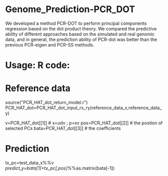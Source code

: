 # Genome_Prediction-PCR_DOT
We developed a method PCR-DOT to perform principal components regression based on the dot product theory. We compared the predictive ability of different approaches based on the simulated and real genomic data, and in general, the prediction ability of PCR-dot was better than the previous PCR-eigen and PCR-SS methods.

# Usage: R code:
# Reference data 
source("PCR_HAT_dot_return_model.r")
PCR_HAT_dot=PCR_HAT_dot_input_rx_ry(reference_data_x,reference_data_y)
  
v=PCR_HAT_dot[[1]]      #   x=udv ; p=xv
pos=PCR_HAT_dot[[2]]    #  the postion of selected PCs
bata=PCR_HAT_dot[[3]]   #  the coefficients

# Prediction  
tx_pc=test_data_x%*%v
predict_y=bata[1]+tx_pc[,pos]%*%as.matrix(bata[-1])
